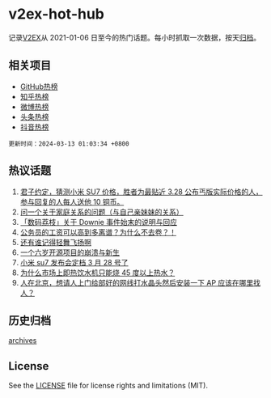 # v2ex-hot-hub

 记录[V2EX](https://www.v2ex.com/)从 2021-01-06 日至今的热门话题。每小时抓取一次数据，按天[归档](archives)。
 
 ## 相关项目

- [GitHub热榜](https://github.com/it985/github-hot-hub)
- [知乎热榜](https://github.com/it985/zhihu-hot-hub)
- [微博热榜](https://github.com/it985/weibo-hot-hub)
- [头条热榜](https://github.com/it985/toutiao-hot-hub)
- [抖音热榜](https://github.com/it985/douyin-hot-hub)


 `更新时间：2024-03-13 01:03:34 +0800`

## 热议话题

1. [君子约定，猜测小米 SU7 价格，胜者为最贴近 3.28 公布丐版实际价格的人，参与回复的人每人送他 10 铜币。](https://www.v2ex.com/t/1022863)
1. [问一个关于家庭关系的问题（与自己亲妹妹的关系）](https://www.v2ex.com/t/1022861)
1. [「数码荔枝」关于 Downie 事件始末的说明与回应](https://www.v2ex.com/t/1022882)
1. [公务员的工资可以高到多离谱？为什么不去卷？！](https://www.v2ex.com/t/1022816)
1. [还有谁记得轻舞飞扬啊](https://www.v2ex.com/t/1022739)
1. [一个六岁开源项目的崩溃与新生](https://www.v2ex.com/t/1022766)
1. [小米 su7 发布会定档 3 月 28 号了](https://www.v2ex.com/t/1022756)
1. [为什么市场上即热饮水机只能烧 45 度以上热水？](https://www.v2ex.com/t/1022731)
1. [人在北京，想请人上门给部好的网线打水晶头然后安装一下 AP 应该在哪里找人？](https://www.v2ex.com/t/1022733)

## 历史归档

[archives](archives)

## License

See the [LICENSE](LICENSE) file for license rights and limitations (MIT).

